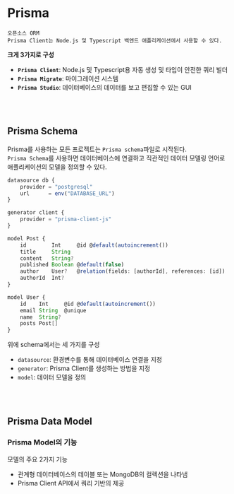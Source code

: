 # Prisma

    오픈소스 ORM  
    Prisma Client는 Node.js 및 Typescript 백앤드 애플리케이션에서 사용할 수 있다.

**크게 3가지로 구성**

- **`Prisma Client`**: Node.js 및 Typescript용 자동 생성 및 타입이 안전한 쿼리 빌더  
- **`Prisma Migrate`**: 마이그레이션 시스템
- **`Prisma Studio`**: 데이터베이스의 데이터를 보고 편집할 수 있는 GUI

</br></br>

## Prisma Schema

Prisma를 사용하는 모든 프로젝트는 `Prisma schema`파일로 시작된다.  
`Prisma Schema`를 사용하면 데이터베이스에 연결하고 직관적인 데이터 모델링 언어로 애플리케이션의 모델을 정의할 수 있다.

```ts
datasource db {
    provider = "postgresql"
    url      = env("DATABASE_URL")
}

generator client {
    provider = "prisma-client-js"
}

model Post {
    id        Int     @id @default(autoincrement())
    title     String
    content   String?
    published Boolean @default(false)
    author    User?   @relation(fields: [authorId], references: [id])
    authorId  Int?
}

model User {
    id    Int     @id @default(autoincrement())
    email String  @unique
    name  String?
    posts Post[]
}
```

위에 schema에서는 세 가지를 구성
- `datasource`: 환경변수를 통해 데이터베이스 연결을 지정
- `generator`: Prisma Client를 생성하는 방법을 지정
- `model`: 데이터 모델을 정의

</br></br>

## Prisma Data Model

### Prisma Model의 기능

모델의 주요 2가지 기능

- 관계형 데이터베이스의 데이블 또는 MongoDB의 컬렉션을 나타냄
- Prisma Client API에서 쿼리 기반의 제공